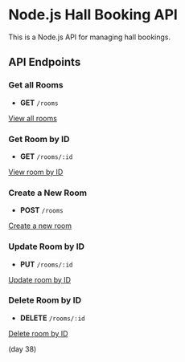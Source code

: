# Node.js Hall Booking API

This is a Node.js API for managing hall bookings.

## API Endpoints

### Get all Rooms
- **GET** `/rooms`

[View all rooms](https://hall-booking-api-je7f.onrender.com/rooms)

### Get Room by ID
- **GET** `/rooms/:id`

[View room by ID](https://hall-booking-api-je7f.onrender.com/1)

### Create a New Room
- **POST** `/rooms`

[Create a new room](#)

### Update Room by ID
- **PUT** `/rooms/:id`

[Update room by ID](#)

### Delete Room by ID
- **DELETE** `/rooms/:id`

[Delete room by ID](#)


(day 38)